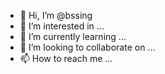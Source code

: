 - 👋 Hi, I’m @bssing
- 👀 I’m interested in ...
- 🌱 I’m currently learning ...
- 💞️ I’m looking to collaborate on ...
- 📫 How to reach me ...

<!---
bssing/bssing is a ✨ special ✨ repository because its `README.md` (this file) appears on your GitHub profile.
You can click the Preview link to take a look at your changes.
--->
